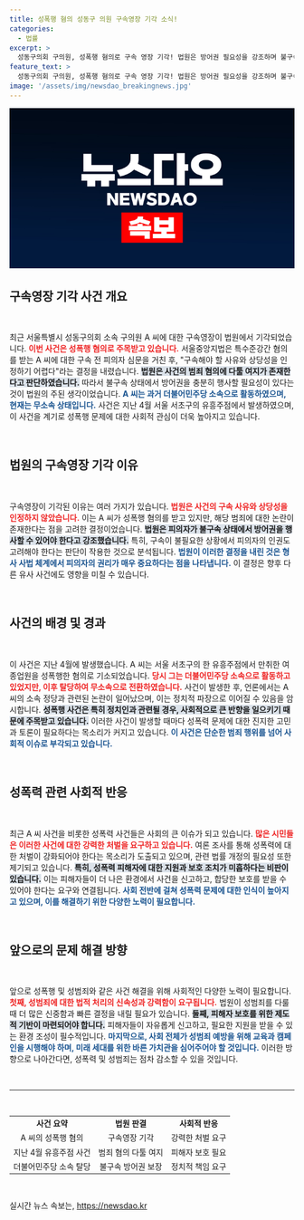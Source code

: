 ```yaml
---
title: 성폭행 혐의 성동구 의원 구속영장 기각 소식!
categories:
  - 법률
excerpt: >
  성동구의회 구의원, 성폭행 혐의로 구속 영장 기각! 법원은 방어권 필요성을 강조하며 불구속 상태를 결정했습니다. 충격적인 사건의 진실은 과연?
feature_text: >
  성동구의회 구의원, 성폭행 혐의로 구속 영장 기각! 법원은 방어권 필요성을 강조하며 불구속 상태를 결정했습니다. 충격적인 사건의 진실은 과연?
image: '/assets/img/newsdao_breakingnews.jpg'
---
```


<p><img src="/assets/img/newsdao_breakingnews.jpg" alt="koreaapp 속보" /></p>

<h2 data-ke-size="size26">구속영장 기각 사건 개요</h2>

<p data-ke-size="size16">&nbsp;</p>

<p>최근 서울특별시 성동구의회 소속 구의원 A 씨에 대한 구속영장이 법원에서 기각되었습니다. <b><span style="color: #ee2323;">이번 사건은 성폭행 혐의로 주목받고 있습니다.</span></b> 서울중앙지법은 특수준강간 혐의를 받는 A 씨에 대한 구속 전 피의자 심문을 거친 후, "구속해야 할 사유와 상당성을 인정하기 어렵다"라는 결정을 내렸습니다. <b><span style="background-color: #21538527;">법원은 사건의 범죄 혐의에 다툴 여지가 존재한다고 판단하였습니다.</span></b> 따라서 불구속 상태에서 방어권을 충분히 행사할 필요성이 있다는 것이 법원의 주된 생각이었습니다. <b><span style="color: #1a5490;">A 씨는 과거 더불어민주당 소속으로 활동하였으며, 현재는 무소속 상태입니다.</span></b> 사건은 지난 4월 서울 서초구의 유흥주점에서 발생하였으며, 이 사건을 계기로 성폭행 문제에 대한 사회적 관심이 더욱 높아지고 있습니다.</p>

<p data-ke-size="size16">&nbsp;</p>

<h2 data-ke-size="size26">법원의 구속영장 기각 이유</h2>

<p data-ke-size="size16">&nbsp;</p>

<p>구속영장이 기각된 이유는 여러 가지가 있습니다. <b><span style="color: #ee2323;">법원은 사건의 구속 사유와 상당성을 인정하지 않았습니다.</span></b> 이는 A 씨가 성폭행 혐의를 받고 있지만, 해당 범죄에 대한 논란이 존재한다는 점을 고려한 결정이었습니다. <b><span style="background-color: #21538527;">법원은 피의자가 불구속 상태에서 방어권을 행사할 수 있어야 한다고 강조했습니다.</span></b> 특히, 구속이 불필요한 상황에서 피의자의 인권도 고려해야 한다는 판단이 작용한 것으로 분석됩니다. <b><span style="color: #1a5490;">법원이 이러한 결정을 내린 것은 형사 사법 체계에서 피의자의 권리가 매우 중요하다는 점을 나타냅니다.</span></b> 이 결정은 향후 다른 유사 사건에도 영향을 미칠 수 있습니다.</p>

<p data-ke-size="size16">&nbsp;</p>

<h2 data-ke-size="size26">사건의 배경 및 경과</h2>

<p data-ke-size="size16">&nbsp;</p>

<p>이 사건은 지난 4월에 발생했습니다. A 씨는 서울 서초구의 한 유흥주점에서 만취한 여종업원을 성폭행한 혐의로 기소되었습니다. <b><span style="color: #ee2323;">당시 그는 더불어민주당 소속으로 활동하고 있었지만, 이후 탈당하여 무소속으로 전환하였습니다.</span></b> 사건이 발생한 후, 언론에서는 A 씨의 소속 정당과 관련된 논란이 일어났으며, 이는 정치적 파장으로 이어질 수 있음을 암시합니다. <b><span style="background-color: #21538527;">성폭행 사건은 특히 정치인과 관련될 경우, 사회적으로 큰 반향을 일으키기 때문에 주목받고 있습니다.</span></b> 이러한 사건이 발생할 때마다 성폭력 문제에 대한 진지한 고민과 토론이 필요하다는 목소리가 커지고 있습니다. <b><span style="color: #1a5490;">이 사건은 단순한 범죄 행위를 넘어 사회적 이슈로 부각되고 있습니다.</span></b></p>

<p data-ke-size="size16">&nbsp;</p>

<h2 data-ke-size="size26">성폭력 관련 사회적 반응</h2>

<p data-ke-size="size16">&nbsp;</p>

<p>최근 A 씨 사건을 비롯한 성폭력 사건들은 사회의 큰 이슈가 되고 있습니다. <b><span style="color: #ee2323;">많은 시민들은 이러한 사건에 대한 강력한 처벌을 요구하고 있습니다.</span></b> 여론 조사를 통해 성폭력에 대한 처벌이 강화되어야 한다는 목소리가 도출되고 있으며, 관련 법률 개정의 필요성 또한 제기되고 있습니다. <b><span style="background-color: #21538527;">특히, 성폭력 피해자에 대한 지원과 보호 조치가 미흡하다는 비판이 있습니다.</span></b> 이는 피해자들이 더 나은 환경에서 사건을 신고하고, 합당한 보호를 받을 수 있어야 한다는 요구와 연결됩니다. <b><span style="color: #1a5490;">사회 전반에 걸쳐 성폭력 문제에 대한 인식이 높아지고 있으며, 이를 해결하기 위한 다양한 노력이 필요합니다.</span></b></p>

<p data-ke-size="size16">&nbsp;</p>

<h2 data-ke-size="size26">앞으로의 문제 해결 방향</h2>

<p data-ke-size="size16">&nbsp;</p>

<p>앞으로 성폭행 및 성범죄와 같은 사건 해결을 위해 사회적인 다양한 노력이 필요합니다. <b><span style="color: #ee2323;">첫째, 성범죄에 대한 법적 처리의 신속성과 강력함이 요구됩니다.</span></b> 법원이 성범죄를 다룰 때 더 많은 신중함과 빠른 결정을 내릴 필요가 있습니다. <b><span style="background-color: #21538527;">둘째, 피해자 보호를 위한 제도적 기반이 마련되어야 합니다.</span></b> 피해자들이 자유롭게 신고하고, 필요한 지원을 받을 수 있는 환경 조성이 필수적입니다. <b><span style="color: #1a5490;">마지막으로, 사회 전체가 성범죄 예방을 위해 교육과 캠페인을 시행해야 하며, 미래 세대를 위한 바른 가치관을 심어주어야 할 것입니다.</span></b> 이러한 방향으로 나아간다면, 성폭력 및 성범죄는 점차 감소할 수 있을 것입니다.</p>

<p data-ke-size="size16">&nbsp;</p> 

<hr>

<p data-ke-size="size16">&nbsp;</p>

<table style="width: 100%; border-collapse: collapse;">
<tbody>
<tr>
<td style="text-align: center; height: 17px;"><b>사건 요약</b></td>
<td style="text-align: center; height: 17px;"><b>법원 판결</b></td>
<td style="text-align: center; height: 17px;"><b>사회적 반응</b></td>
</tr>
<tr>
<td style="text-align: center; height: 17px;">A 씨의 성폭행 혐의</td>
<td style="text-align: center; height: 17px;">구속영장 기각</td>
<td style="text-align: center; height: 17px;">강력한 처벌 요구</td>
</tr>
<tr>
<td style="text-align: center; height: 17px;">지난 4월 유흥주점 사건</td>
<td style="text-align: center; height: 17px;">범죄 혐의 다툴 여지</td>
<td style="text-align: center; height: 17px;">피해자 보호 필요</td>
</tr>
<tr>
<td style="text-align: center; height: 17px;">더불어민주당 소속 탈당</td>
<td style="text-align: center; height: 17px;">불구속 방어권 보장</td>
<td style="text-align: center; height: 17px;">정치적 책임 요구</td>
</tr>
</tbody>
</table> 

<p data-ke-size="size16">&nbsp;</p>
실시간 뉴스 속보는, <a href="https://newsdao.kr" rel="dofollow">https://newsdao.kr</a>


